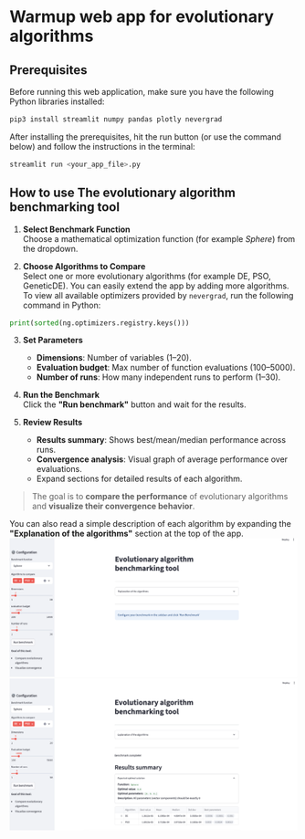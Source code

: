 # Warmup web app for evolutionary algorithms

## Prerequisites

Before running this web application, make sure you have the following Python libraries installed:

```bash
pip3 install streamlit numpy pandas plotly nevergrad
```

After installing the prerequisites, hit the run button (or use the command below) and follow the instructions in the terminal:

```bash
streamlit run <your_app_file>.py
```

## How to use The evolutionary algorithm benchmarking tool

1. **Select Benchmark Function**  
   Choose a mathematical optimization function (for example *Sphere*) from the dropdown.

2. **Choose Algorithms to Compare**  
   Select one or more evolutionary algorithms (for example DE, PSO, GeneticDE). You can easily extend the app by adding more algorithms. To view all available optimizers provided by `nevergrad`, run the following command in Python:

```python
print(sorted(ng.optimizers.registry.keys()))
```

3. **Set Parameters**  
   - **Dimensions**: Number of variables (1–20).  
   - **Evaluation budget**: Max number of function evaluations (100–5000).  
   - **Number of runs**: How many independent runs to perform (1–30).

4. **Run the Benchmark**  
   Click the **"Run benchmark"** button and wait for the results.

5. **Review Results**  
   - **Results summary**: Shows best/mean/median performance across runs.  
   - **Convergence analysis**: Visual graph of average performance over evaluations.  
   - Expand sections for detailed results of each algorithm.

> The goal is to **compare the performance** of evolutionary algorithms and **visualize their convergence behavior**.

You can also read a simple description of each algorithm by expanding the **"Explanation of the algorithms"** section at the top of the app.
![WebApp before hitting the run button](image1.png)
![WebApp after hitting the run button](image2.png)

